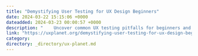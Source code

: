 ```yaml
---
title: "Demystifying User Testing for UX Design Beginners"
date: 2024-03-22 15:15:06 +0000
dateadded: 2024-03-23 00:00:57 +0000
description: "    Uncover common UX testing pitfalls for beginners and learn practical tips to avoid them, enhancing your design process. #UXDesign #UserTest  Continue reading on UX Planet »  "
link: "https://uxplanet.org/demystifying-user-testing-for-ux-design-beginners-7c66a30e3e08?source=rss----819cc2aaeee0---4"
category:
directory: _directory/ux-planet.md
---
```

